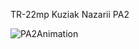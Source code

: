TR-22mp Kuziak Nazarii
PA2

![PA2Animation](https://user-images.githubusercontent.com/83286149/205495784-8f4dd3b2-ad9a-4bf8-81ce-c4edfb6c8239.gif)
